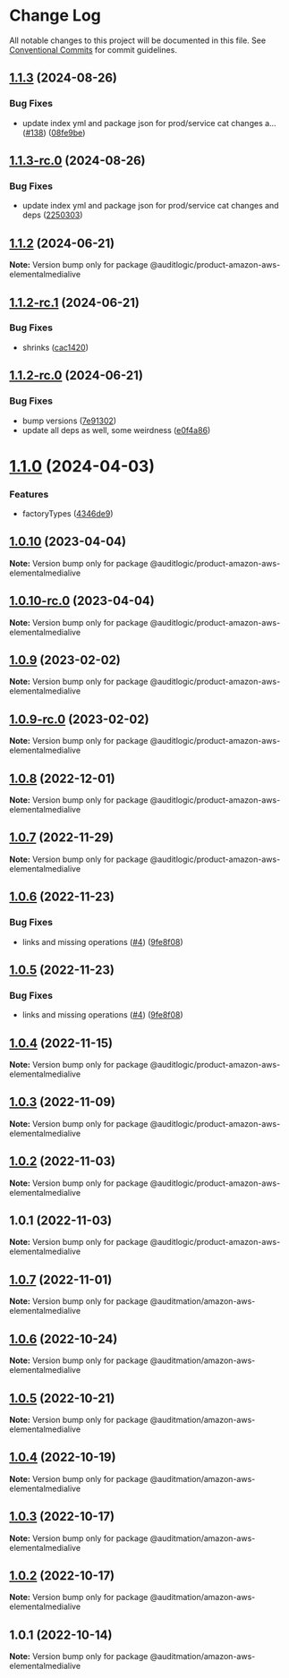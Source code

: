 # Change Log

All notable changes to this project will be documented in this file.
See [Conventional Commits](https://conventionalcommits.org) for commit guidelines.

## [1.1.3](https://github.com/auditlogic/product/compare/@auditlogic/product-amazon-aws-elementalmedialive@1.1.2...@auditlogic/product-amazon-aws-elementalmedialive@1.1.3) (2024-08-26)


### Bug Fixes

* update index yml and package json for prod/service cat changes a… ([#138](https://github.com/auditlogic/product/issues/138)) ([08fe9be](https://github.com/auditlogic/product/commit/08fe9beb1c8457462a19bc69caa02e6212d97e1a))





## [1.1.3-rc.0](https://github.com/auditlogic/product/compare/@auditlogic/product-amazon-aws-elementalmedialive@1.1.2...@auditlogic/product-amazon-aws-elementalmedialive@1.1.3-rc.0) (2024-08-26)


### Bug Fixes

* update index yml and package json for prod/service cat changes and deps ([2250303](https://github.com/auditlogic/product/commit/225030363a363608240135b7ebed386b28f01e4b))





## [1.1.2](https://github.com/auditlogic/product/compare/@auditlogic/product-amazon-aws-elementalmedialive@1.1.2-rc.1...@auditlogic/product-amazon-aws-elementalmedialive@1.1.2) (2024-06-21)

**Note:** Version bump only for package @auditlogic/product-amazon-aws-elementalmedialive





## [1.1.2-rc.1](https://github.com/auditlogic/product/compare/@auditlogic/product-amazon-aws-elementalmedialive@1.1.2-rc.0...@auditlogic/product-amazon-aws-elementalmedialive@1.1.2-rc.1) (2024-06-21)


### Bug Fixes

* shrinks ([cac1420](https://github.com/auditlogic/product/commit/cac14200fefcd8183ab69fe89a47bd3f70f563e9))





## [1.1.2-rc.0](https://github.com/auditlogic/product/compare/@auditlogic/product-amazon-aws-elementalmedialive@1.1.0...@auditlogic/product-amazon-aws-elementalmedialive@1.1.2-rc.0) (2024-06-21)


### Bug Fixes

* bump versions ([7e91302](https://github.com/auditlogic/product/commit/7e913023b8b312150ed7762c32fbbe616be71de5))
* update all deps as well, some weirdness ([e0f4a86](https://github.com/auditlogic/product/commit/e0f4a864714e2d3de6bbf3da014d5312fe53be2f))





# [1.1.0](https://github.com/auditlogic/product/compare/@auditlogic/product-amazon-aws-elementalmedialive@1.0.10...@auditlogic/product-amazon-aws-elementalmedialive@1.1.0) (2024-04-03)


### Features

* factoryTypes ([4346de9](https://github.com/auditlogic/product/commit/4346de92693aee892fccf725338ffc7b80ab182b))





## [1.0.10](https://github.com/auditlogic/product/compare/@auditlogic/product-amazon-aws-elementalmedialive@1.0.9...@auditlogic/product-amazon-aws-elementalmedialive@1.0.10) (2023-04-04)

**Note:** Version bump only for package @auditlogic/product-amazon-aws-elementalmedialive





## [1.0.10-rc.0](https://github.com/auditlogic/product/compare/@auditlogic/product-amazon-aws-elementalmedialive@1.0.9...@auditlogic/product-amazon-aws-elementalmedialive@1.0.10-rc.0) (2023-04-04)

**Note:** Version bump only for package @auditlogic/product-amazon-aws-elementalmedialive





## [1.0.9](https://github.com/auditlogic/product/compare/@auditlogic/product-amazon-aws-elementalmedialive@1.0.8...@auditlogic/product-amazon-aws-elementalmedialive@1.0.9) (2023-02-02)

**Note:** Version bump only for package @auditlogic/product-amazon-aws-elementalmedialive





## [1.0.9-rc.0](https://github.com/auditlogic/product/compare/@auditlogic/product-amazon-aws-elementalmedialive@1.0.8...@auditlogic/product-amazon-aws-elementalmedialive@1.0.9-rc.0) (2023-02-02)

**Note:** Version bump only for package @auditlogic/product-amazon-aws-elementalmedialive





## [1.0.8](https://github.com/auditlogic/product/compare/@auditlogic/product-amazon-aws-elementalmedialive@1.0.7...@auditlogic/product-amazon-aws-elementalmedialive@1.0.8) (2022-12-01)

**Note:** Version bump only for package @auditlogic/product-amazon-aws-elementalmedialive





## [1.0.7](https://github.com/auditlogic/product/compare/@auditlogic/product-amazon-aws-elementalmedialive@1.0.6...@auditlogic/product-amazon-aws-elementalmedialive@1.0.7) (2022-11-29)

**Note:** Version bump only for package @auditlogic/product-amazon-aws-elementalmedialive





## [1.0.6](https://github.com/auditlogic/product/compare/@auditlogic/product-amazon-aws-elementalmedialive@1.0.4...@auditlogic/product-amazon-aws-elementalmedialive@1.0.6) (2022-11-23)


### Bug Fixes

* links and missing operations ([#4](https://github.com/auditlogic/product/issues/4)) ([9fe8f08](https://github.com/auditlogic/product/commit/9fe8f08fe7c57fdb79f991ac35bd6ac2e7dcad38))





## [1.0.5](https://github.com/auditlogic/product/compare/@auditlogic/product-amazon-aws-elementalmedialive@1.0.4...@auditlogic/product-amazon-aws-elementalmedialive@1.0.5) (2022-11-23)


### Bug Fixes

* links and missing operations ([#4](https://github.com/auditlogic/product/issues/4)) ([9fe8f08](https://github.com/auditlogic/product/commit/9fe8f08fe7c57fdb79f991ac35bd6ac2e7dcad38))





## [1.0.4](https://github.com/auditlogic/product/compare/@auditlogic/product-amazon-aws-elementalmedialive@1.0.3...@auditlogic/product-amazon-aws-elementalmedialive@1.0.4) (2022-11-15)

**Note:** Version bump only for package @auditlogic/product-amazon-aws-elementalmedialive





## [1.0.3](https://github.com/auditlogic/product/compare/@auditlogic/product-amazon-aws-elementalmedialive@1.0.2...@auditlogic/product-amazon-aws-elementalmedialive@1.0.3) (2022-11-09)

**Note:** Version bump only for package @auditlogic/product-amazon-aws-elementalmedialive





## [1.0.2](https://github.com/auditlogic/product/compare/@auditlogic/product-amazon-aws-elementalmedialive@1.0.1...@auditlogic/product-amazon-aws-elementalmedialive@1.0.2) (2022-11-03)

**Note:** Version bump only for package @auditlogic/product-amazon-aws-elementalmedialive





## 1.0.1 (2022-11-03)

**Note:** Version bump only for package @auditlogic/product-amazon-aws-elementalmedialive





## [1.0.7](https://github.com/auditmation/store-content/compare/@auditmation/amazon-aws-elementalmedialive@1.0.6...@auditmation/amazon-aws-elementalmedialive@1.0.7) (2022-11-01)

**Note:** Version bump only for package @auditmation/amazon-aws-elementalmedialive





## [1.0.6](https://github.com/auditmation/store-content/compare/@auditmation/amazon-aws-elementalmedialive@1.0.5...@auditmation/amazon-aws-elementalmedialive@1.0.6) (2022-10-24)

**Note:** Version bump only for package @auditmation/amazon-aws-elementalmedialive





## [1.0.5](https://github.com/auditmation/store-content/compare/@auditmation/amazon-aws-elementalmedialive@1.0.4...@auditmation/amazon-aws-elementalmedialive@1.0.5) (2022-10-21)

**Note:** Version bump only for package @auditmation/amazon-aws-elementalmedialive





## [1.0.4](https://github.com/auditmation/store-content/compare/@auditmation/amazon-aws-elementalmedialive@1.0.3...@auditmation/amazon-aws-elementalmedialive@1.0.4) (2022-10-19)

**Note:** Version bump only for package @auditmation/amazon-aws-elementalmedialive





## [1.0.3](https://github.com/auditmation/store-content/compare/@auditmation/amazon-aws-elementalmedialive@1.0.2...@auditmation/amazon-aws-elementalmedialive@1.0.3) (2022-10-17)

**Note:** Version bump only for package @auditmation/amazon-aws-elementalmedialive





## [1.0.2](https://github.com/auditmation/store-content/compare/@auditmation/amazon-aws-elementalmedialive@1.0.1...@auditmation/amazon-aws-elementalmedialive@1.0.2) (2022-10-17)

**Note:** Version bump only for package @auditmation/amazon-aws-elementalmedialive





## 1.0.1 (2022-10-14)

**Note:** Version bump only for package @auditmation/amazon-aws-elementalmedialive
